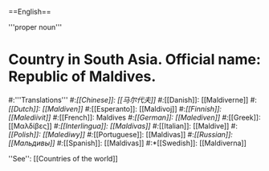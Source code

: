 ==English==

'''proper noun'''

# Country in South Asia. Official name: Republic of Maldives.
#:'''Translations'''
#:*[[Chinese]]: [[马尔代夫]]
#:*[[Danish]]: [[Maldiverne]]
#:*[[Dutch]]: [[Maldiven]]
#:*[[Esperanto]]: [[Maldivoj]]
#:*[[Finnish]]: [[Malediivit]]
#:*[[French]]: Maldives
#:*[[German]]: [[Malediven]]
#:*[[Greek]]: [[Μαλδίβες]]
#:*[[Interlingua]]: [[Maldivas]]
#:*[[Italian]]: [[Maldive]]
#:*[[Polish]]: [[Malediwy]]
#:*[[Portuguese]]: [[Maldivas]]
#:*[[Russian]]: [[Мальдивы]]
#:*[[Spanish]]: [[Maldivas]]
#:*[[Swedish]]: [[Maldiverna]]

''See'': [[Countries of the world]]